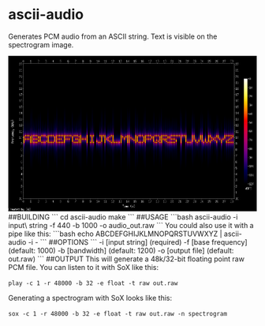 # ascii-audio
Generates PCM audio from an ASCII string. Text is visible on the spectrogram image.

<img src = "spectrogram.png">
##BUILDING
```
cd ascii-audio
make
```
##USAGE
```bash
ascii-audio -i input\ string -f 440 -b 1000 -o audio_out.raw
```
You could also use it with a pipe like this: 
```bash
echo ABCDEFGHIJKLMNOPQRSTUVWXYZ | ascii-audio -i -
```
##OPTIONS
```
-i [input string]   (required)
-f [base frequency] (default: 1000)
-b [bandwidth]      (default: 1200)
-o [output file]    (default: out.raw)
```
##OUTPUT
This will generate a 48k/32-bit floating point raw PCM file. You can listen to it with SoX like this:

`play -c 1 -r 48000 -b 32 -e float -t raw out.raw`

Generating a spectrogram with SoX looks like this:

`sox -c 1 -r 48000 -b 32 -e float -t raw out.raw -n spectrogram`
